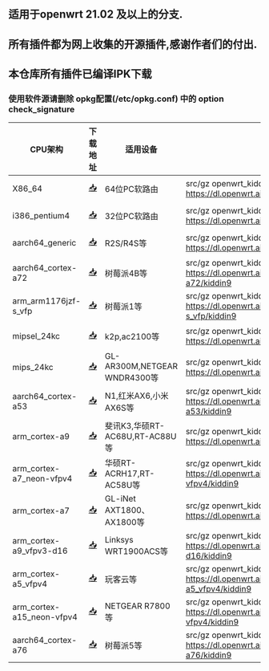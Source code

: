 ## 适用于openwrt 21.02 及以上的分支.
## 所有插件都为网上收集的开源插件,感谢作者们的付出.

## 本仓库所有插件已编译IPK下载
### 使用软件源请删除 opkg配置(/etc/opkg.conf) 中的 option check_signature


| CPU架构           | 下载地址                                             | 适用设备    | 软件源    | 更新频率    |
|----------------|-----------------------------------------------------|--------------------------------------|-----------|-----------|
| X86_64         | [📥](https://dl.openwrt.ai/latest/packages/x86_64/kiddin9/)         |          64位PC软路由    | src/gz openwrt_kiddin9 https://dl.openwrt.ai/latest/packages/x86_64/kiddin9 | 日更  |
| i386_pentium4  | [📥](https://dl.openwrt.ai/latest/packages/i386_pentium4/kiddin9/)      |      32位PC软路由    | src/gz openwrt_kiddin9 https://dl.openwrt.ai/latest/packages/i386_pentium4/kiddin9 | 日更  |
| aarch64_generic    | [📥](https://dl.openwrt.ai/latest/packages/aarch64_generic/kiddin9/)     |   R2S/R4S等        |  src/gz openwrt_kiddin9 https://dl.openwrt.ai/latest/packages/aarch64_generic/kiddin9 | 日更  |
| aarch64_cortex-a72    | [📥](https://dl.openwrt.ai/latest/packages/aarch64_cortex-a72/kiddin9/)     |  树莓派4B等   |  src/gz openwrt_kiddin9 https://dl.openwrt.ai/latest/packages/aarch64_cortex-a72/kiddin9  |  日更 |
| arm_arm1176jzf-s_vfp    | [📥](https://dl.openwrt.ai/latest/packages/arm_arm1176jzf-s_vfp/kiddin9/)     |  树莓派1等   |  src/gz openwrt_kiddin9 https://dl.openwrt.ai/latest/packages/arm_arm1176jzf-s_vfp/kiddin9  |  日更 |
| mipsel_24kc    | [📥](https://dl.openwrt.ai/latest/packages/mipsel_24kc/kiddin9/)     |  k2p,ac2100等 | src/gz openwrt_kiddin9 https://dl.openwrt.ai/latest/packages/mipsel_24kc/kiddin9   | 日更  |
| mips_24kc    | [📥](https://dl.openwrt.ai/latest/packages/mips_24kc/kiddin9/)     |  GL-AR300M,NETGEAR WNDR4300等 | src/gz openwrt_kiddin9 https://dl.openwrt.ai/latest/packages/mips_24kc/kiddin9   | 日更  |
| aarch64_cortex-a53    | [📥](https://dl.openwrt.ai/latest/packages/aarch64_cortex-a53/kiddin9/) |  N1,红米AX6,小米AX6S等 |  src/gz openwrt_kiddin9 https://dl.openwrt.ai/latest/packages/aarch64_cortex-a53/kiddin9 |   日更 |
| arm_cortex-a9    | [📥](https://dl.openwrt.ai/latest/packages/arm_cortex-a9/kiddin9/) |  斐讯K3,华硕RT-AC68U,RT-AC88U等 |  src/gz openwrt_kiddin9 https://dl.openwrt.ai/latest/packages/arm_cortex-a9/kiddin9 |   日更 |
| arm_cortex-a7_neon-vfpv4    | [📥](https://dl.openwrt.ai/latest/packages/arm_cortex-a7_neon-vfpv4/kiddin9/) |  华硕RT-ACRH17,RT-AC58U等 |  src/gz openwrt_kiddin9 https://dl.openwrt.ai/latest/packages/arm_cortex-a7_neon-vfpv4/kiddin9 |   日更 |
| arm_cortex-a7    | [📥](https://dl.openwrt.ai/latest/packages/arm_cortex-a7/kiddin9/) |  GL-iNet AXT1800、AX1800等 |  src/gz openwrt_kiddin9 https://dl.openwrt.ai/latest/packages/arm_cortex-a7/kiddin9 |   日更 |
| arm_cortex-a9_vfpv3-d16    | [📥](https://dl.openwrt.ai/latest/packages/arm_cortex-a9_vfpv3-d16/kiddin9/) |  Linksys WRT1900ACS等 |  src/gz openwrt_kiddin9 https://dl.openwrt.ai/latest/packages/arm_cortex-a9_vfpv3-d16/kiddin9 |   日更 |
| arm_cortex-a5_vfpv4    | [📥](https://dl.openwrt.ai/latest/packages/arm_cortex-a5_vfpv4/kiddin9/) |  玩客云等 |  src/gz openwrt_kiddin9 https://dl.openwrt.ai/latest/packages/arm_cortex-a5_vfpv4/kiddin9 |   日更 |
| arm_cortex-a15_neon-vfpv4    | [📥](https://dl.openwrt.ai/latest/packages/arm_cortex-a15_neon-vfpv4/kiddin9/) |  NETGEAR R7800等 |  src/gz openwrt_kiddin9 https://dl.openwrt.ai/latest/packages/arm_cortex-a15_neon-vfpv4/kiddin9 |   日更 |
| aarch64_cortex-a76    | [📥](https://dl.openwrt.ai/latest/packages/aarch64_cortex-a76/kiddin9/) |  树莓派5等 |  src/gz openwrt_kiddin9 https://dl.openwrt.ai/latest/packages/aarch64_cortex-a76/kiddin9 |   日更 |

